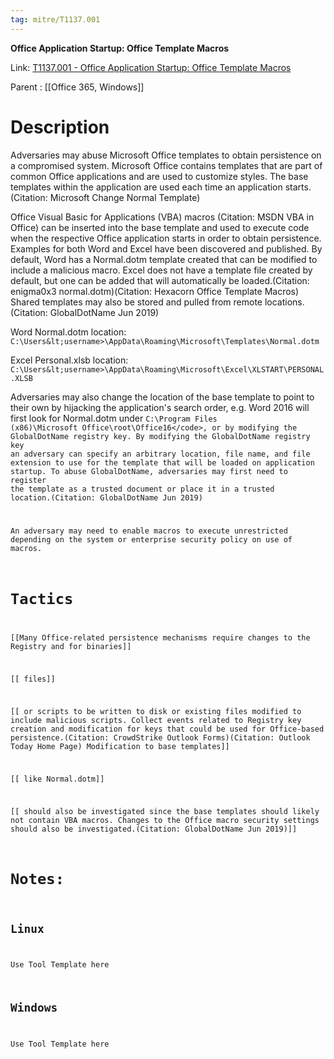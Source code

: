 ```yaml
---
tag: mitre/T1137.001
---
```


**Office Application Startup: Office Template Macros**

Link: [T1137.001 - Office Application Startup: Office Template Macros](https://attack.mitre.org/techniques/T1137/001)

Parent : [[Office 365, Windows]]


# Description

Adversaries may abuse Microsoft Office templates to obtain persistence on a compromised system. Microsoft Office contains templates that are part of common Office applications and are used to customize styles. The base templates within the application are used each time an application starts. (Citation: Microsoft Change Normal Template)

Office Visual Basic for Applications (VBA) macros (Citation: MSDN VBA in Office) can be inserted into the base template and used to execute code when the respective Office application starts in order to obtain persistence. Examples for both Word and Excel have been discovered and published. By default, Word has a Normal.dotm template created that can be modified to include a malicious macro. Excel does not have a template file created by default, but one can be added that will automatically be loaded.(Citation: enigma0x3 normal.dotm)(Citation: Hexacorn Office Template Macros) Shared templates may also be stored and pulled from remote locations.(Citation: GlobalDotName Jun 2019) 

Word Normal.dotm location:<br>
<code>C:\Users\&lt;username&gt;\AppData\Roaming\Microsoft\Templates\Normal.dotm</code>

Excel Personal.xlsb location:<br>
<code>C:\Users\&lt;username&gt;\AppData\Roaming\Microsoft\Excel\XLSTART\PERSONAL.XLSB</code>

Adversaries may also change the location of the base template to point to their own by hijacking the application's search order, e.g. Word 2016 will first look for Normal.dotm under <code>C:\Program Files (x86)\Microsoft Office\root\Office16\</code>, or by modifying the GlobalDotName registry key. By modifying the GlobalDotName registry key an adversary can specify an arbitrary location, file name, and file extension to use for the template that will be loaded on application startup. To abuse GlobalDotName, adversaries may first need to register the template as a trusted document or place it in a trusted location.(Citation: GlobalDotName Jun 2019) 

An adversary may need to enable macros to execute unrestricted depending on the system or enterprise security policy on use of macros.

# Tactics


[[Many Office-related persistence mechanisms require changes to the Registry and for binaries]]

[[ files]]

[[ or scripts to be written to disk or existing files modified to include malicious scripts. Collect events related to Registry key creation and modification for keys that could be used for Office-based persistence.(Citation: CrowdStrike Outlook Forms)(Citation: Outlook Today Home Page) Modification to base templates]]

[[ like Normal.dotm]]

[[ should also be investigated since the base templates should likely not contain VBA macros. Changes to the Office macro security settings should also be investigated.(Citation: GlobalDotName Jun 2019)]]


# Notes:

## Linux

Use Tool Template here

## Windows

Use Tool Template here